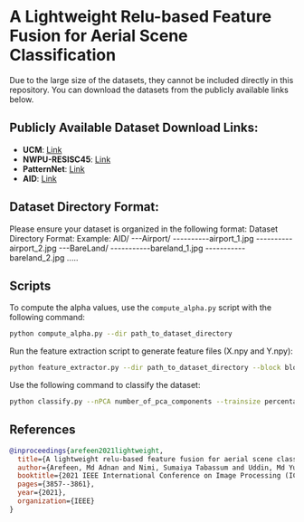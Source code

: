 
# A Lightweight Relu-based Feature Fusion for Aerial Scene Classification

Due to the large size of the datasets, they cannot be included directly in this repository. You can download the datasets from the publicly available links below.

## Publicly Available Dataset Download Links:
- **UCM**: [Link](http://weegee.vision.ucmerced.edu/datasets/landuse.html)
- **NWPU-RESISC45**: [Link](https://onedrive.live.com/?authkey=%21AHHNaHIlzp%5FIXjs&cid=5C5E061130630A68&id=5C5E061130630A68%21107&parId=5C5E061130630A68%21112&action=locate)
- **PatternNet**: [Link](https://drive.google.com/file/d/127lxXYqzO6Bd0yZhvEbgIfz95HaEnr9K/view)
- **AID**: [Link](https://pan.baidu.com/s/1mifOBv6#list/path=%2FDataset)

## Dataset Directory Format:

Please ensure your dataset is organized in the following format:
Dataset Directory Format:
Example:
AID/
---Airport/
----------airport_1.jpg
----------airport_2.jpg
---BareLand/
-----------bareland_1.jpg
-----------bareland_2.jpg
.....

## Scripts

To compute the alpha values, use the `compute_alpha.py` script with the following command:

```bash
python compute_alpha.py --dir path_to_dataset_directory
```
Run the feature extraction script to generate feature files (X.npy and Y.npy):
```bash
python feature_extractor.py --dir path_to_dataset_directory --block block_numbers_separated_by_underscore
```
Use the following command to classify the dataset:
```bash
python classify.py --nPCA number_of_pca_components --trainsize percentage_of_training_samples
```


## References

```bibtex
@inproceedings{arefeen2021lightweight,
  title={A lightweight relu-based feature fusion for aerial scene classification},
  author={Arefeen, Md Adnan and Nimi, Sumaiya Tabassum and Uddin, Md Yusuf Sarwar and Li, Zhu},
  booktitle={2021 IEEE International Conference on Image Processing (ICIP)},
  pages={3857--3861},
  year={2021},
  organization={IEEE}
}




